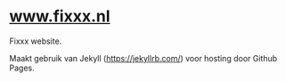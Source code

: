 # www.fixxx.nl
Fixxx website.

Maakt gebruik van Jekyll (https://jekyllrb.com/) voor hosting door Github Pages.
